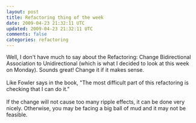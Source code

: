 ```yaml
---
layout: post
title: Refactoring thing of the week
date: 2009-04-23 21:32:11 UTC
updated: 2009-04-23 21:32:11 UTC
comments: false
categories: refactoring
---
```


Well, I don't have much to say about the Refactoring: Change Bidirectional Association to Unidirectional (which is what I decided to look at this week on Monday).  Sounds great!  Change it if it makes sense.<br /><br />Like Fowler says in the book, "The most difficult part of this refactoring is checking that I can do it."<br /><br />If the change will not cause too many ripple effects, it can be done very nicely.  Otherwise, you may be facing a big ball of mud and it may not be feasible.
